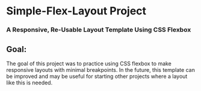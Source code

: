 # Simple-Flex-Layout Project
### A Responsive, Re-Usable Layout Template Using CSS Flexbox

## Goal:
The goal of this project was to practice using CSS flexbox to make responsive layouts with minimal breakpoints. In the future, this template can be improved and may be useful for starting other projects where a layout like this is needed.
